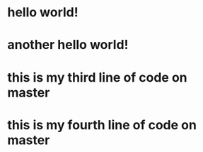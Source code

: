 # hello world!
# another hello world!
# this is my third line of code on master
# this is my fourth line of code on master